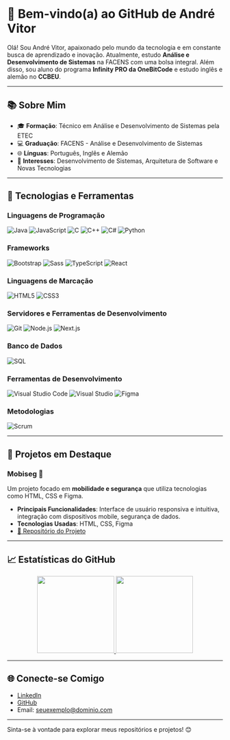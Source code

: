 # 👋 Bem-vindo(a) ao GitHub de André Vitor

Olá! Sou André Vitor, apaixonado pelo mundo da tecnologia e em constante busca de aprendizado e inovação. Atualmente, estudo **Análise e Desenvolvimento de Sistemas** na FACENS com uma bolsa integral. Além disso, sou aluno do programa **Infinity PRO da OneBitCode** e estudo inglês e alemão no **CCBEU**.

---

## 📚 Sobre Mim
- 🎓 **Formação**: Técnico em Análise e Desenvolvimento de Sistemas pela ETEC
- 💻 **Graduação**: FACENS - Análise e Desenvolvimento de Sistemas
- 🌐 **Línguas**: Português, Inglês e Alemão
- 🎯 **Interesses**: Desenvolvimento de Sistemas, Arquitetura de Software e Novas Tecnologias

---

## 🚀 Tecnologias e Ferramentas

### Linguagens de Programação
![Java](https://img.shields.io/badge/Java-%23ED8B00.svg?style=flat&logo=java&logoColor=white)
![JavaScript](https://img.shields.io/badge/JavaScript-%23F7DF1E.svg?style=flat&logo=javascript&logoColor=black)
![C](https://img.shields.io/badge/C-%23A8B9CC.svg?style=flat&logo=c&logoColor=white)
![C++](https://img.shields.io/badge/C++-%2300599C.svg?style=flat&logo=c%2B%2B&logoColor=white)
![C#](https://img.shields.io/badge/C%23-%23239120.svg?style=flat&logo=c-sharp&logoColor=white)
![Python](https://img.shields.io/badge/Python-%233776AB.svg?style=flat&logo=python&logoColor=white)

### Frameworks
![Bootstrap](https://img.shields.io/badge/Bootstrap-%23563D7C.svg?style=flat&logo=bootstrap&logoColor=white)
![Sass](https://img.shields.io/badge/Sass-%23CC6699.svg?style=flat&logo=sass&logoColor=white)
![TypeScript](https://img.shields.io/badge/TypeScript-%23007ACC.svg?style=flat&logo=typescript&logoColor=white)
![React](https://img.shields.io/badge/React-%2320232a.svg?style=flat&logo=react&logoColor=%2361DAFB)

### Linguagens de Marcação
![HTML5](https://img.shields.io/badge/HTML5-%23E34F26.svg?style=flat&logo=html5&logoColor=white)
![CSS3](https://img.shields.io/badge/CSS3-%231572B6.svg?style=flat&logo=css3&logoColor=white)

### Servidores e Ferramentas de Desenvolvimento
![Git](https://img.shields.io/badge/Git-%23F05032.svg?style=flat&logo=git&logoColor=white)
![Node.js](https://img.shields.io/badge/Node.js-%2343853D.svg?style=flat&logo=node.js&logoColor=white)
![Next.js](https://img.shields.io/badge/Next.js-%23000000.svg?style=flat&logo=next.js&logoColor=white)

### Banco de Dados
![SQL](https://img.shields.io/badge/SQL-%2300f.svg?style=flat&logo=sqlite&logoColor=white)

### Ferramentas de Desenvolvimento
![Visual Studio Code](https://img.shields.io/badge/Visual%20Studio%20Code-%23007ACC.svg?style=flat&logo=visual-studio-code&logoColor=white)
![Visual Studio](https://img.shields.io/badge/Visual%20Studio-%235C2D91.svg?style=flat&logo=visual-studio&logoColor=white)
![Figma](https://img.shields.io/badge/Figma-%23F24E1E.svg?style=flat&logo=figma&logoColor=white)

### Metodologias
![Scrum](https://img.shields.io/badge/Scrum-%230C7AD4.svg?style=flat&logo=scrumalliance&logoColor=white)

---

## 🌟 Projetos em Destaque

### Mobiseg 🚗
Um projeto focado em **mobilidade e segurança** que utiliza tecnologias como HTML, CSS e Figma.

- **Principais Funcionalidades**: Interface de usuário responsiva e intuitiva, integração com dispositivos mobile, segurança de dados.
- **Tecnologias Usadas**: HTML, CSS, Figma
- [🔗 Repositório do Projeto](https://github.com/AndrVsCoding/Mobiseg)

---

## 📈 Estatísticas do GitHub

<div align="center">
  <a href="https://github.com/AndrVsCoding">
    <img height="180em" src="https://github-readme-stats.vercel.app/api?username=AndrVsCoding&show_icons=true&theme=dark&include_all_commits=true&count_private=true"/>
    <img height="180em" src="https://github-readme-stats.vercel.app/api/top-langs/?username=AndrVsCoding&layout=compact&langs_count=7&theme=dark"/>
  </a>
</div>

---

## 🌐 Conecte-se Comigo

- [LinkedIn](https://linkedin.com/in/seu-perfil)
- [GitHub](https://github.com/AndrVsCoding)
- Email: seuexemplo@dominio.com

---

Sinta-se à vontade para explorar meus repositórios e projetos! 😊

